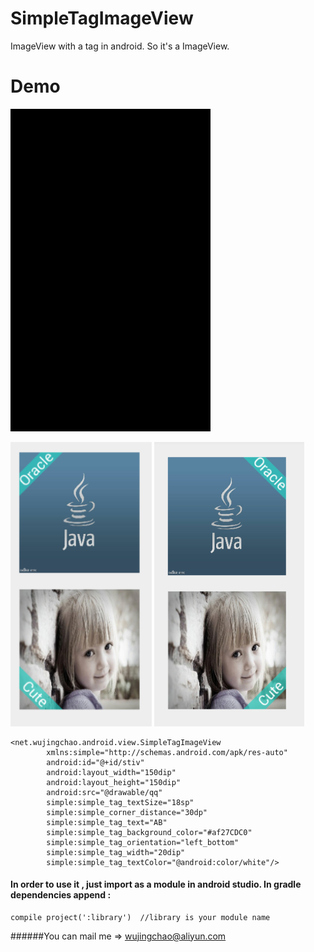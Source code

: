 # SimpleTagImageView
ImageView with a tag in android. So it's a ImageView.

# Demo

<img src="./demo3.gif" width="320" alt="Screenshot"/>

<p>
   <img src="./demo1.png" width="226" alt="Screenshot"/>
   <img src="./demo2.png" width="240" alt="Screenshot"/>
</p>


    <net.wujingchao.android.view.SimpleTagImageView
            xmlns:simple="http://schemas.android.com/apk/res-auto"
            android:id="@+id/stiv"
            android:layout_width="150dip"
            android:layout_height="150dip"
            android:src="@drawable/qq"
            simple:simple_tag_textSize="18sp"
            simple:simple_corner_distance="30dp"
            simple:simple_tag_text="AB"
            simple:simple_tag_background_color="#af27CDC0"
            simple:simple_tag_orientation="left_bottom"
            simple:simple_tag_width="20dip"
            simple:simple_tag_textColor="@android:color/white"/> 
	
#### In order to use it , just import as a module in android studio. In gradle dependencies append :
	compile project(':library')  //library is your module name

######You can mail me => wujingchao@aliyun.com 




